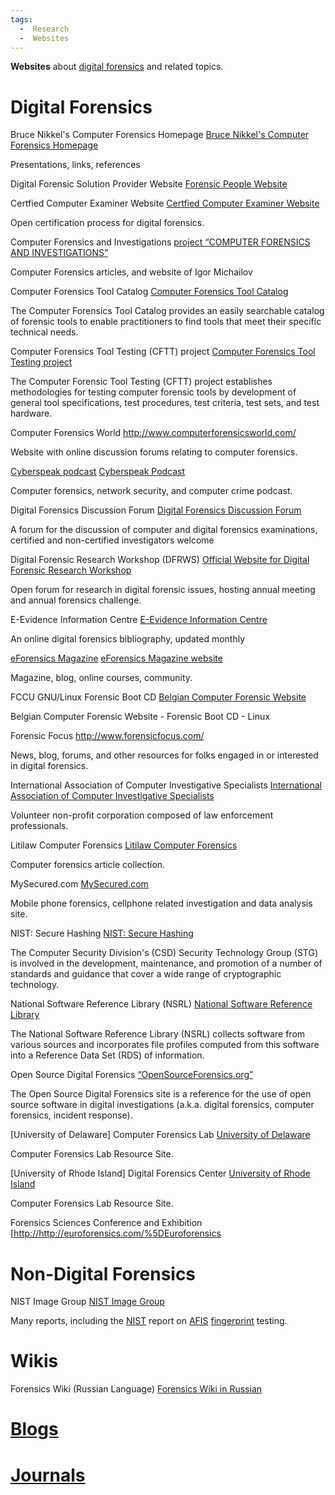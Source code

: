 ```yaml
---
tags:
  -  Research
  -  Websites 
---
```

**Websites** about [digital forensics](digital_forensics.md) and
related topics.

# Digital Forensics

Bruce Nikkel's Computer Forensics Homepage
[Bruce Nikkel's Computer Forensics
Homepage](http://digitalforensics.ch/)

Presentations, links, references

<!-- -->

Digital Forensic Solution Provider Website
[Forensic People Website](http://forensicpeople.com/)

<!-- -->

Certfied Computer Examiner Website
[Certfied Computer Examiner Website](http://www.isfce.com/)

Open certification process for digital forensics.

<!-- -->

Computer Forensics and Investigations
[project “COMPUTER FORENSICS AND
INVESTIGATIONS”](http://computer-forensics-lab.org/)

Computer Forensics articles, and website of Igor Michailov

<!-- -->

Computer Forensics Tool Catalog
[Computer Forensics Tool Catalog](http://toolcatalog.nist.gov/)

The Computer Forensics Tool Catalog provides an easily searchable
catalog of forensic tools to enable practitioners to find tools that
meet their specific technical needs.

<!-- -->

Computer Forensics Tool Testing (CFTT) project
[Computer Forensics Tool Testing project](http://www.cftt.nist.gov/)

The Computer Forensic Tool Testing (CFTT) project establishes
methodologies for testing computer forensic tools by development of
general tool specifications, test procedures, test criteria, test sets,
and test hardware.

<!-- -->

Computer Forensics World
<http://www.computerforensicsworld.com/>

Website with online discussion forums relating to computer forensics.

<!-- -->

[Cyberspeak podcast](cyberspeak_podcast.md)
[Cyberspeak Podcast](http://cyberspeak.libsyn.com/)

Computer forensics, network security, and computer crime podcast.

<!-- -->

Digital Forensics Discussion Forum
[Digital Forensics Discussion
Forum](http://www.multimediaforensics.com/)

A forum for the discussion of computer and digital forensics
examinations, certified and non-certified investigators welcome

<!-- -->

Digital Forensic Research Workshop (DFRWS)
[Official Website for Digital Forensic Research
Workshop](http://www.dfrws.org/)

Open forum for research in digital forensic issues, hosting annual
meeting and annual forensics challenge.

<!-- -->

E-Evidence Information Centre
[E-Evidence Information Centre](http://www.e-evidence.info/)

An online digital forensics bibliography, updated monthly

<!-- -->

[eForensics Magazine](eforensics_magazine.md)
[eForensics Magazine website](http://eforensicsmag.com/)

Magazine, blog, online courses, community.

<!-- -->

FCCU GNU/Linux Forensic Boot CD
[Belgian Computer Forensic Website](http://www.lnx4n6.be/)

Belgian Computer Forensic Website - Forensic Boot CD - Linux

<!-- -->

Forensic Focus
<http://www.forensicfocus.com/>

News, blog, forums, and other resources for folks engaged in or
interested in digital forensics.

<!-- -->

International Association of Computer Investigative Specialists
[International Association of Computer Investigative
Specialists](http://www.iacis.info/)

Volunteer non-profit corporation composed of law enforcement
professionals.

<!-- -->

Litilaw Computer Forensics
[Litilaw Computer
Forensics](http://computer-forensics-litilaw.lexbe.com/)

Computer forensics article collection.

<!-- -->

MySecured.com
[MySecured.com](http://www.MySecured.com/)

Mobile phone forensics, cellphone related investigation and data
analysis site.

<!-- -->

NIST: Secure Hashing
[NIST: Secure Hashing](http://csrc.nist.gov/CryptoToolkit/tkhash.html)

The Computer Security Division's (CSD) Security Technology Group (STG)
is involved in the development, maintenance, and promotion of a number
of standards and guidance that cover a wide range of cryptographic
technology.

<!-- -->

National Software Reference Library (NSRL)
[National Software Reference Library](http://www.nsrl.nist.gov/)

The National Software Reference Library (NSRL) collects software from
various sources and incorporates file profiles computed from this
software into a Reference Data Set (RDS) of information.

<!-- -->

Open Source Digital Forensics
[“OpenSourceForensics.org”](http://www.opensourceforensics.org)

The Open Source Digital Forensics site is a reference for the use of
open source software in digital investigations (a.k.a. digital
forensics, computer forensics, incident response).

<!-- -->

\[University of Delaware\] Computer Forensics Lab
[University of Delaware](http://128.175.24.251/forensics/default.htm)

Computer Forensics Lab Resource Site.

<!-- -->

\[University of Rhode Island\] Digital Forensics Center
[University of Rhode Island](http://dfc.cs.uri.edu/)

Computer Forensics Lab Resource Site.

<!-- -->

Forensics Sciences Conference and Exhibition
\[<http://http://euroforensics.com/%5DEuroforensics>

# Non-Digital Forensics

NIST Image Group
[NIST Image Group](http://fingerprint.nist.gov/)

Many reports, including the [NIST](nist.md) report on
[AFIS](afis.md) [fingerprint](fingerprint "wikilink") testing.

# Wikis

Forensics Wiki (Russian Language)
[Forensics Wiki in Russian](http://www.computer-forensics-lab.org/wiki/)

# [Blogs](blogs.md)

# [Journals](journals.md)